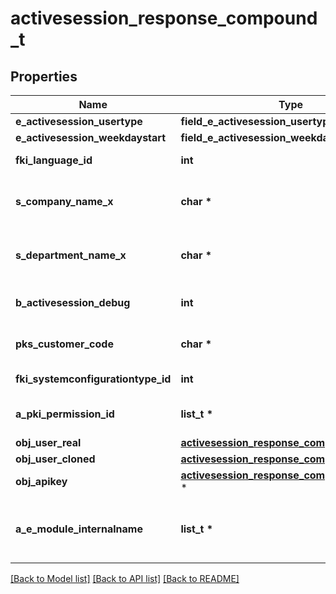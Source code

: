 # activesession_response_compound_t

## Properties
Name | Type | Description | Notes
------------ | ------------- | ------------- | -------------
**e_activesession_usertype** | **field_e_activesession_usertype_t \*** |  | 
**e_activesession_weekdaystart** | **field_e_activesession_weekdaystart_t \*** |  | 
**fki_language_id** | **int** | The unique ID of the Language.  Valid values:  |Value|Description| |-|-| |1|French| |2|English| | 
**s_company_name_x** | **char \*** | The Name of the Company in the language of the requester | 
**s_department_name_x** | **char \*** | The Name of the Department in the language of the requester | 
**b_activesession_debug** | **int** | Whether the active session is in debug or not | 
**pks_customer_code** | **char \*** | The customer code assigned to your account | 
**fki_systemconfigurationtype_id** | **int** | The unique ID of the Systemconfigurationtype | [optional] 
**a_pki_permission_id** | **list_t \*** | An array of permissions granted to the user or api key | 
**obj_user_real** | [**activesession_response_compound_user_t**](activesession_response_compound_user.md) \* |  | 
**obj_user_cloned** | [**activesession_response_compound_user_t**](activesession_response_compound_user.md) \* |  | [optional] 
**obj_apikey** | [**activesession_response_compound_apikey_t**](activesession_response_compound_apikey.md) \* |  | [optional] 
**a_e_module_internalname** | **list_t \*** | An Array of Registered modules.  These are the modules that are Licensed to be used by the User or the API Key. | 

[[Back to Model list]](../README.md#documentation-for-models) [[Back to API list]](../README.md#documentation-for-api-endpoints) [[Back to README]](../README.md)


